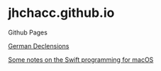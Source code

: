 # jhchacc.github.io
Github Pages

[German Declensions](./german/Declensions.md)

[Some notes on the Swift programming for macOS](./swift/MacOS.md)
